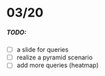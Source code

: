# 03/20

##### TODO:

- [ ] a slide for queries
- [ ] realize a pyramid scenario
- [ ] add more queries (heatmap)
